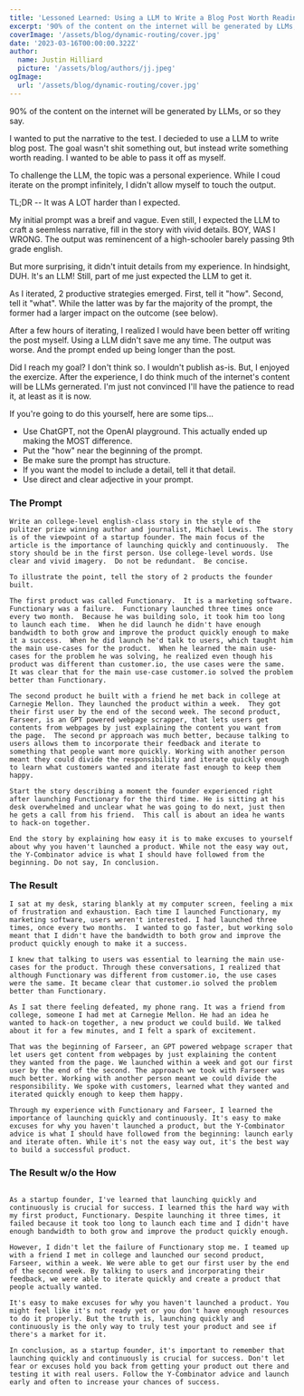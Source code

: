 ```yaml
---
title: 'Lessoned Learned: Using a LLM to Write a Blog Post Worth Reading.'
excerpt: '90% of the content on the internet will be generated by LLMs, or so they say.  I wanted to put the narrative to the test. I decieded to use a LLM to write blog post.  The goal wasn't shit something out, but instead write something worth reading.'
coverImage: '/assets/blog/dynamic-routing/cover.jpg'
date: '2023-03-16T00:00:00.322Z'
author:
  name: Justin Hilliard
  picture: '/assets/blog/authors/jj.jpeg'
ogImage:
  url: '/assets/blog/dynamic-routing/cover.jpg'
---
```


90% of the content on the internet will be generated by LLMs, or so they say.  

I wanted to put the narrative to the test. I decieded to use a LLM to write blog post.  The goal wasn't shit something out, but instead write something worth reading.  I wanted to be able to pass it off as myself.  

To challenge the LLM, the topic was a personal experience. While I coud iterate on the prompt infinitely, I didn't allow myself to touch the output.

TL;DR -- It was A LOT harder than I expected.

My initial prompt was a breif and vague. Even still, I expected the LLM to craft a seemless narrative, fill in the story with vivid details. BOY, WAS I WRONG. The output was reminencent of a high-schooler barely passing 9th grade english. 

But more surprising, it didn't intuit details from my experience.  In hindsight, DUH. It's an LLM! Still, part of me just expected the LLM to get it. 

As I iterated, 2 productive strategies emerged. First, tell it "how".  Second, tell it "what". While the latter was by far the majority of the prompt, the former had a larger impact on the outcome (see below).  

After a few hours of iterating, I realized I would have been better off writing the post myself. Using a LLM didn't save me any time. The output was worse. And the prompt ended up being longer than the post.  

Did I reach my goal? I don't think so. I wouldn't publish as-is. But, I enjoyed the exercize. After the experience, I do think much of the internet's content will be LLMs gernerated.  I'm just not convinced I'll have the patience to read it, at least as it is now.

If you're going to do this yourself, here are some tips...
- Use ChatGPT, not the OpenAI playground.  This actually ended up making the MOST difference.
- Put the "how" near the beginning of the prompt.
- Be make sure the prompt has structure.
- If you want the model to include a detail, tell it that detail.
- Use direct and clear adjective in your prompt.

### The Prompt

```
Write an college-level english-class story in the style of the pulitzer prize winning author and journalist, Michael Lewis. The story is of the viewpoint of a startup founder. The main focus of the article is the importance of launching quickly and continuously.  The story should be in the first person. Use college-level words. Use clear and vivid imagery.  Do not be redundant.  Be concise.

To illustrate the point, tell the story of 2 products the founder built.  

The first product was called Functionary.  It is a marketing software.  Functionary was a failure.  Functionary launched three times once every two month.  Because he was building solo, it took him too long to launch each time.  When he did launch he didn't have enough bandwidth to both grow and improve the product quickly enough to make it a success.  When he did launch he'd talk to users, which taught him the main use-cases for the product.  When he learned the main use-cases for the problem he was solving, he realized even though his product was different than customer.io, the use cases were the same.  It was clear that for the main use-case customer.io solved the problem better than Functionary.

The second product he built with a friend he met back in college at Carnegie Mellon. They launched the product within a week.  They got their first user by the end of the second week. The second product, Farseer, is an GPT powered webpage scrapper, that lets users get contents from webpages by just explaining the content you want from the page.  The second pr approach was much better, because talking to users allows them to incorporate their feedback and iterate to something that people want more quickly. Working with another person meant they could divide the responsibility and iterate quickly enough to learn what customers wanted and iterate fast enough to keep them happy.

Start the story describing a moment the founder experienced right after launching Functionary for the third time. He is sitting at his desk overwhelmed and unclear what he was going to do next, just then he gets a call from his friend.  This call is about an idea he wants to hack-on together.

End the story by explaining how easy it is to make excuses to yourself about why you haven't launched a product. While not the easy way out, the Y-Combinator advice is what I should have followed from the beginning. Do not say, In conclusion.
```

### The Result

```
I sat at my desk, staring blankly at my computer screen, feeling a mix of frustration and exhaustion. Each time I launched Functionary, my marketing software, users weren't interested. I had launched three times, once every two months.  I wanted to go faster, but working solo meant that I didn't have the bandwidth to both grow and improve the product quickly enough to make it a success.

I knew that talking to users was essential to learning the main use-cases for the product. Through these conversations, I realized that although Functionary was different from customer.io, the use cases were the same. It became clear that customer.io solved the problem better than Functionary.

As I sat there feeling defeated, my phone rang. It was a friend from college, someone I had met at Carnegie Mellon. He had an idea he wanted to hack-on together, a new product we could build. We talked about it for a few minutes, and I felt a spark of excitement.

That was the beginning of Farseer, an GPT powered webpage scraper that let users get content from webpages by just explaining the content they wanted from the page. We launched within a week and got our first user by the end of the second. The approach we took with Farseer was much better. Working with another person meant we could divide the responsibility. We spoke with customers, learned what they wanted and iterated quickly enough to keep them happy.

Through my experience with Functionary and Farseer, I learned the importance of launching quickly and continuously. It's easy to make excuses for why you haven't launched a product, but the Y-Combinator advice is what I should have followed from the beginning: launch early and iterate often. While it's not the easy way out, it's the best way to build a successful product.
```

### The Result w/o the How

```

As a startup founder, I've learned that launching quickly and continuously is crucial for success. I learned this the hard way with my first product, Functionary. Despite launching it three times, it failed because it took too long to launch each time and I didn't have enough bandwidth to both grow and improve the product quickly enough.

However, I didn't let the failure of Functionary stop me. I teamed up with a friend I met in college and launched our second product, Farseer, within a week. We were able to get our first user by the end of the second week. By talking to users and incorporating their feedback, we were able to iterate quickly and create a product that people actually wanted.

It's easy to make excuses for why you haven't launched a product. You might feel like it's not ready yet or you don't have enough resources to do it properly. But the truth is, launching quickly and continuously is the only way to truly test your product and see if there's a market for it.

In conclusion, as a startup founder, it's important to remember that launching quickly and continuously is crucial for success. Don't let fear or excuses hold you back from getting your product out there and testing it with real users. Follow the Y-Combinator advice and launch early and often to increase your chances of success.
```